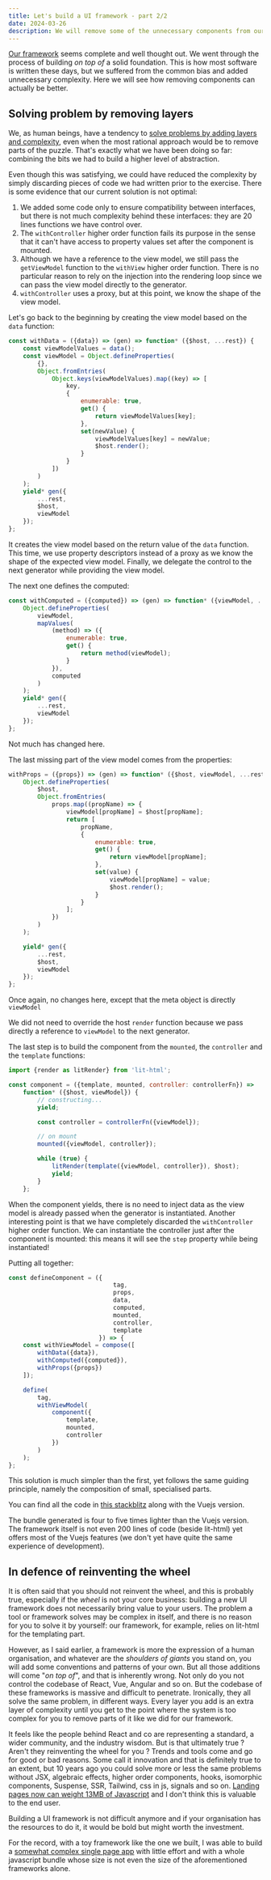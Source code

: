 ```yaml
---
title: Let's build a UI framework - part 2/2
date: 2024-03-26
description: We will remove some of the unnecessary components from our framework. This is a good opportunity to discuss what is the best way to solve problems.  
---
```


<div class="intro">
<p class="wide">
<a href="/posts/lets-build-a-framework-part-1" rel="prev">Our framework</a> seems complete and well thought out. We went through the process of building <em>on top of</em> a solid foundation. 
This is how most software is written these days, but we suffered from the common bias and added unnecessary complexity. Here we will see how removing components can actually be better.
</p>
</div>

## Solving problem by removing layers

We, as human beings, have a tendency
to [solve problems by adding layers and complexity](https://www.nature.com/articles/d41586-021-00592-0), even when the
most rational approach would be to remove parts of the puzzle.
That's exactly what we have been doing so far: combining the bits we had to build a higher level of abstraction.

Even though this was satisfying, we could have reduced the complexity by simply discarding pieces of code we had written
prior to the exercise. There is some evidence that our current solution is not optimal:

1. We added some code only to ensure compatibility between interfaces, but there is not much complexity behind these interfaces: they are 20 lines functions we have control over.
2. The ``withController`` higher order function fails its purpose in the sense that it can't have access to property
   values set after the component is mounted.
3. Although we have a reference to the view model, we still pass the ``getViewModel`` function to the ``withView``
   higher order function. There is no particular reason to rely on the injection into the rendering loop since we can
   pass the view model directly to the generator.
4. ``withController`` uses a proxy, but at this point, we know the shape of the view model.

Let's go back to the beginning by creating the view model based on the ``data`` function:

```js
const withData = ({data}) => (gen) => function* ({$host, ...rest}) {
    const viewModelValues = data();
    const viewModel = Object.defineProperties(
        {},
        Object.fromEntries(
            Object.keys(viewModelValues).map((key) => [
                key,
                {
                    enumerable: true,
                    get() {
                        return viewModelValues[key];
                    },
                    set(newValue) {
                        viewModelValues[key] = newValue;
                        $host.render();
                    }
                }
            ])
        )
    );
    yield* gen({
        ...rest,
        $host,
        viewModel
    });
};
```

It creates the view model based on the return value of the ``data`` function. This time, we use property descriptors
instead of a proxy as we know the shape of the expected view model.
Finally, we delegate the control to the next generator while providing the view model.

The next one defines the computed:

```js
const withComputed = ({computed}) => (gen) => function* ({viewModel, ...rest}) {
    Object.defineProperties(
        viewModel,
        mapValues(
            (method) => ({
                enumerable: true,
                get() {
                    return method(viewModel);
                }
            }),
            computed
        )
    );
    yield* gen({
        ...rest,
        viewModel
    });
};
```

Not much has changed here.

The last missing part of the view model comes from the properties:

```js
withProps = ({props}) => (gen) => function* ({$host, viewModel, ...rest}) {
    Object.defineProperties(
        $host,
        Object.fromEntries(
            props.map((propName) => {
                viewModel[propName] = $host[propName];
                return [
                    propName,
                    {
                        enumerable: true,
                        get() {
                            return viewModel[propName];
                        },
                        set(value) {
                            viewModel[propName] = value;
                            $host.render();
                        }
                    }
                ];
            })
        )
    );

    yield* gen({
        ...rest,
        $host,
        viewModel
    });
};
```

Once again, no changes here, except that the meta object is directly ``viewModel``

We did not need to override the host ``render`` function because we pass directly a reference to ``viewModel`` to the
next generator.

The last step is to build the component from the ``mounted``, the ``controller`` and the ``template`` functions:

```js
import {render as litRender} from 'lit-html';

const component = ({template, mounted, controller: controllerFn}) =>
    function* ({$host, viewModel}) {
        // constructing...
        yield;

        const controller = controllerFn({viewModel});

        // on mount
        mounted({viewModel, controller});

        while (true) {
            litRender(template({viewModel, controller}), $host);
            yield;
        }
    };
```

When the component yields, there is no need to inject data as the view model is already passed when the generator is
instantiated.
Another interesting point is that we have completely discarded the ``withController`` higher order function. We can
instantiate the controller just after the component is mounted: this means it will see the ``step`` property while being
instantiated!

Putting all together:

```js
const defineComponent = ({
                             tag,
                             props,
                             data,
                             computed,
                             mounted,
                             controller,
                             template
                         }) => {
    const withViewModel = compose([
        withData({data}),
        withComputed({computed}),
        withProps({props})
    ]);

    define(
        tag,
        withViewModel(
            component({
                template,
                mounted,
                controller
            })
        )
    );
};
```

This solution is much simpler than the first, yet follows the same guiding principle, namely the composition of small, specialised parts.

You can find all the code in [this stackblitz](https://stackblitz.com/edit/vitejs-vite-ynjvdt?file=framework%2Findex.js)
along with the Vuejs version.

The bundle generated is four to five times lighter than the Vuejs version. The framework itself is not even 200 lines of
code (beside lit-html) yet offers most of the Vuejs features (we don't yet have quite the same experience of
development).

## In defence of reinventing the wheel

It is often said that you should not reinvent the wheel, and this is probably true, especially if the _wheel_ is not your core business: building a new UI framework does not necessarily bring value to your users.
The problem a tool or framework solves may be complex in itself, and there is no reason for you to solve it by yourself: our framework, for example, relies on lit-html for the templating part. 

However, as I said earlier, a framework is more the expression of a human organisation, and whatever are the _shoulders of giants_ you stand on, you will add some conventions and patterns of your own. 
But all those additions will come "_on top of_", and that is inherently wrong. Not only do you not control the codebase of React, Vue, Angular and so on. But the codebase of these frameworks is massive and difficult to penetrate. 
Ironically, they all solve the same problem, in different ways. Every layer you add is an extra layer of complexity until you get to the point where the system is too complex for you to remove parts of it like we did for our framework. 

It feels like the people behind React and co are representing a standard, a wider community, and the industry wisdom. But is that ultimately true ? Aren't they reinventing the wheel for you ? Trends and tools come and go for good or bad reasons. 
Some call it innovation and that is definitely true to an extent, but 10 years ago you could solve more or less the same problems without
JSX, algebraic effects, higher order components, hooks, isomorphic components, Suspense, SSR, Tailwind, css in js, signals and so on. [Landing pages now can weight 13MB of Javascript](https://tonsky.me/blog/js-bloat/) and I don't think this is valuable to the end user.

Building a UI framework is not difficult anymore and if your organisation has the resources to do it, it would be bold but might worth the investment.

For the record, with a toy framework like the one we built, I was able to build a [somewhat complex single page app](https://www.youtube.com/watch?v=clpY08fA0qs) with little effort and with a whole javascript bundle whose size is not even the size of the aforementioned frameworks alone. 
